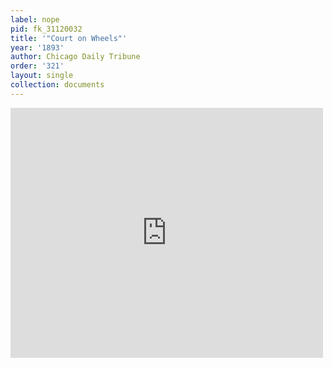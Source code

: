 ```yaml
---
label: nope
pid: fk_31120032
title: '"Court on Wheels"'
year: '1893'
author: Chicago Daily Tribune
order: '321'
layout: single
collection: documents
---
```

<iframe src="https://northwestern.app.box.com/embed/s/ze5tswvw7wuoomd2r0yeck0xa1a23pw6?sortColumn=date&view=list" width="500" height="400" frameborder="0" allowfullscreen webkitallowfullscreen msallowfullscreen></iframe>
